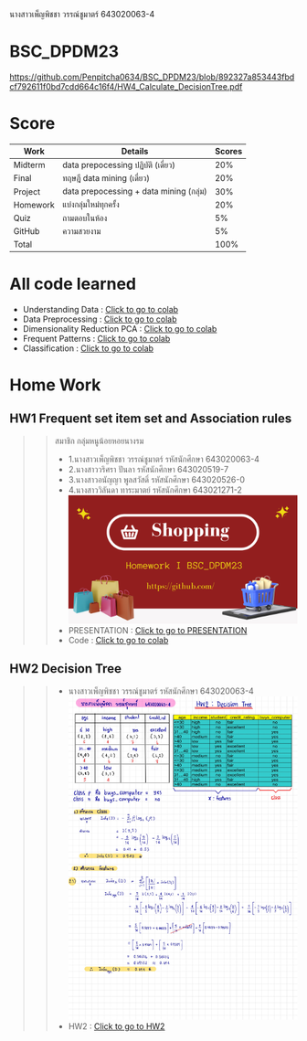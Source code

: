นางสาวเพ็ญพิชชา วรรณ์ชูมาตร์ 643020063-4
# BSC_DPDM23

https://github.com/Penpitcha0634/BSC_DPDM23/blob/892327a853443fbdcf792611f0bd7cdd664c16f4/HW4_Calculate_DecisionTree.pdf

# Score
| **Work** | **Details** | **Scores** |
|---- | ---- | ---- |
| Midterm | data prepocessing ปฏิบัติ (เดี่ยว) | 20% |
| Final | ทฤษฎี data mining (เดี่ยว) | 20%
| Project | data prepocessing + data mining (กลุ่ม) | 30%
| Homework | แบ่งกลุ่มใหม่ทุกครั้ง | 20%
| Quiz | ถามตอบในห้อง | 5%
| GitHub | ความสวยงาม | 5%
| Total |  | 100% |

# All code learned
- Understanding Data : [Click to go to colab](https://github.com/Penpitcha0634/BSC_DPDM23/blob/b6baf21bd5c420639b097734dfe268dbdc5d27d8/Understanding_Data.ipynb)
- Data Preprocessing : [Click to go to colab](https://github.com/Penpitcha0634/BSC_DPDM23/blob/bab7eb424e37b0a1fbf1b313ff958c9609573c04/Data_Preprocessing.ipynb)
- Dimensionality Reduction PCA : [Click to go to colab](https://github.com/Penpitcha0634/BSC_DPDM23/blob/bab7eb424e37b0a1fbf1b313ff958c9609573c04/Dimensionality_Reduction_PCA.ipynb)
- Frequent Patterns : [Click to go to colab](https://github.com/Penpitcha0634/BSC_DPDM23/blob/bab7eb424e37b0a1fbf1b313ff958c9609573c04/Frequent_Patterns_(Association_Rules).ipynb)
- Classification : [Click to go to colab](https://github.com/Penpitcha0634/BSC_DPDM23/blob/bab7eb424e37b0a1fbf1b313ff958c9609573c04/Classification.ipynb)

# Home Work 
## HW1 Frequent set item set and Association rules
>> สมาชิก กลุ่มหนูน้อยหอยนางรม 
>>  - 1.นางสาวเพ็ญพิชชา  วรรณ์ชูมาตร์ รหัสนักศึกษา  643020063-4
>>  - 2.นางสาววริศรา     ปันลา      รหัสนักศึกษา  643020519-7 
>>  - 3.นางสาวอนัญญา   พูลสวัสดิ์    รหัสนักศึกษา  643020526-0
>>  - 4.นางสาววิลันดา    ทาระมาตย์  รหัสนักศึกษา  643021271-2
>> ![](HW1_กลุ่มหนูน้อยหอยนางรม.png) 
>> - PRESENTATION : [Click to go to PRESENTATION](https://github.com/Penpitcha0634/BSC_DPDM23/blob/904050ec96b2b93e60caa29b44217be1697d8f2a/HW1_%E0%B8%81%E0%B8%A5%E0%B8%B8%E0%B9%88%E0%B8%A1%E0%B8%AB%E0%B8%99%E0%B8%B9%E0%B8%99%E0%B9%89%E0%B8%AD%E0%B8%A2%E0%B8%AB%E0%B8%AD%E0%B8%A2%E0%B8%99%E0%B8%B2%E0%B8%87%E0%B8%A3%E0%B8%A1.pdf)
>> - Code : [Click to go to colab](https://github.com/Penpitcha0634/BSC_DPDM23/blob/904050ec96b2b93e60caa29b44217be1697d8f2a/Frequent_Patterns_(Association_Rules).ipynb)

## HW2 Decision Tree
>> - นางสาวเพ็ญพิชชา  วรรณ์ชูมาตร์ รหัสนักศึกษา  643020063-4
>> ![](https://github.com/Penpitcha0634/BSC_DPDM23/blob/c9c56381b2f401bfa2be71535fd8d60139c95d03/HW2.jpg)
>> - HW2 : [Click to go to HW2](https://github.com/Penpitcha0634/BSC_DPDM23/blob/c9c56381b2f401bfa2be71535fd8d60139c95d03/HW2%20.pdf)









